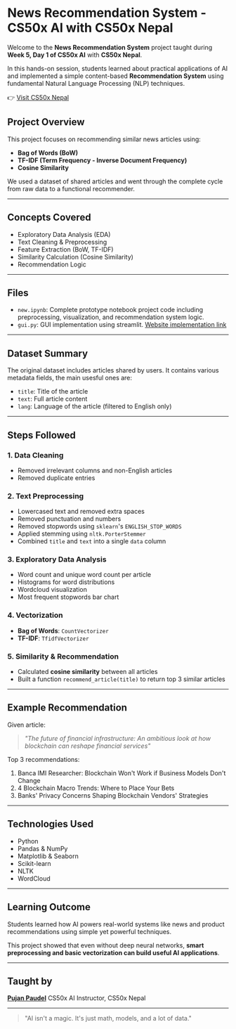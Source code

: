 # News Recommendation System - CS50x AI with CS50x Nepal

Welcome to the **News Recommendation System** project taught during **Week 5, Day 1 of CS50x AI** with **CS50x Nepal**.

In this hands-on session, students learned about practical applications of AI and implemented a simple content-based **Recommendation System** using fundamental Natural Language Processing (NLP) techniques.

👉 [Visit CS50x Nepal](https://cs50xnepal.ioepc.edu.np/)

## Project Overview

This project focuses on recommending similar news articles using:

* **Bag of Words (BoW)**
* **TF-IDF (Term Frequency - Inverse Document Frequency)**
* **Cosine Similarity**

We used a dataset of shared articles and went through the complete cycle from raw data to a functional recommender.

---

## Concepts Covered

* Exploratory Data Analysis (EDA)
* Text Cleaning & Preprocessing
* Feature Extraction (BoW, TF-IDF)
* Similarity Calculation (Cosine Similarity)
* Recommendation Logic

---

## Files 

* `new.ipynb`: Complete prototype notebook project code including preprocessing, visualization, and recommendation system logic.
* `gui.py`: GUI implementation using streamlit.
  [Website implementation link](https://pujanpaudel-news-recommendation-system.hf.space)


---

## Dataset Summary

The original dataset includes articles shared by users. It contains various metadata fields, the main usesful ones are:

* `title`: Title of the article
* `text`: Full article content
* `lang`: Language of the article (filtered to English only)

---

## Steps Followed

### 1. **Data Cleaning**

* Removed irrelevant columns and non-English articles
* Removed duplicate entries

### 2. **Text Preprocessing**

* Lowercased text and removed extra spaces
* Removed punctuation and numbers
* Removed stopwords using `sklearn`'s `ENGLISH_STOP_WORDS`
* Applied stemming using `nltk.PorterStemmer`
* Combined `title` and `text` into a single `data` column

### 3. **Exploratory Data Analysis**

* Word count and unique word count per article
* Histograms for word distributions
* Wordcloud visualization
* Most frequent stopwords bar chart

### 4. **Vectorization**

* **Bag of Words**: `CountVectorizer`
* **TF-IDF**: `TfidfVectorizer`

### 5. **Similarity & Recommendation**

* Calculated **cosine similarity** between all articles
* Built a function `recommend_article(title)` to return top 3 similar articles

---

## Example Recommendation

Given article:

> *"The future of financial infrastructure: An ambitious look at how blockchain can reshape financial services"*

Top 3 recommendations:

1. Banca IMI Researcher: Blockchain Won't Work if Business Models Don't Change
2. 4 Blockchain Macro Trends: Where to Place Your Bets
3. Banks' Privacy Concerns Shaping Blockchain Vendors' Strategies

---

## Technologies Used

* Python 
* Pandas & NumPy
* Matplotlib & Seaborn
* Scikit-learn
* NLTK
* WordCloud

---

##  Learning Outcome

Students learned how AI powers real-world systems like news and product recommendations using simple yet powerful techniques.

This project showed that even without deep neural networks, **smart preprocessing and basic vectorization can build useful AI applications**.

---

## Taught by

**[Pujan Paudel](https://www.linkedin.com/posts/pujanpaudel_ai-recommendationsystems-cs50xnepal-activity-7286786671897960448-Dm89)**
CS50x AI Instructor, CS50x Nepal

---

> "AI isn't a magic. It's just math, models, and a lot of data."
